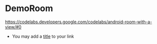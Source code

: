 # DemoRoom
https://codelabs.developers.google.com/codelabs/android-room-with-a-view/#0

- You may add a [title](https://xive.io "xive campaign") to your link

